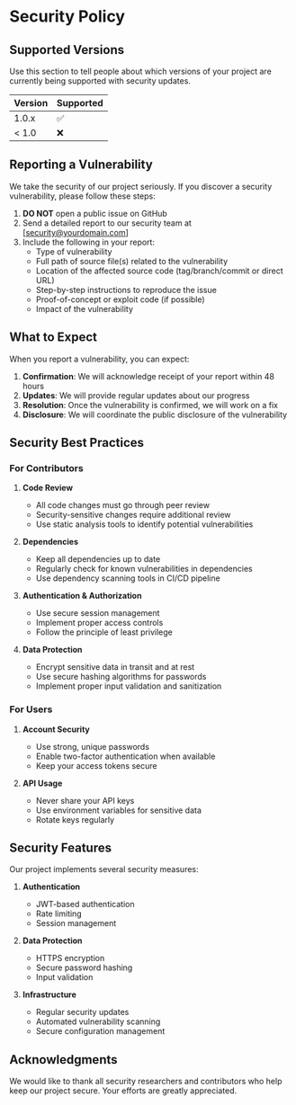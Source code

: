 # Security Policy

## Supported Versions

Use this section to tell people about which versions of your project are currently being supported with security updates.

| Version | Supported          |
| ------- | ------------------ |
| 1.0.x   | :white_check_mark: |
| < 1.0   | :x:                |

## Reporting a Vulnerability

We take the security of our project seriously. If you discover a security vulnerability, please follow these steps:

1. **DO NOT** open a public issue on GitHub
2. Send a detailed report to our security team at [security@yourdomain.com]
3. Include the following in your report:
   - Type of vulnerability
   - Full path of source file(s) related to the vulnerability
   - Location of the affected source code (tag/branch/commit or direct URL)
   - Step-by-step instructions to reproduce the issue
   - Proof-of-concept or exploit code (if possible)
   - Impact of the vulnerability

## What to Expect

When you report a vulnerability, you can expect:

1. **Confirmation**: We will acknowledge receipt of your report within 48 hours
2. **Updates**: We will provide regular updates about our progress
3. **Resolution**: Once the vulnerability is confirmed, we will work on a fix
4. **Disclosure**: We will coordinate the public disclosure of the vulnerability

## Security Best Practices

### For Contributors

1. **Code Review**
   - All code changes must go through peer review
   - Security-sensitive changes require additional review
   - Use static analysis tools to identify potential vulnerabilities

2. **Dependencies**
   - Keep all dependencies up to date
   - Regularly check for known vulnerabilities in dependencies
   - Use dependency scanning tools in CI/CD pipeline

3. **Authentication & Authorization**
   - Use secure session management
   - Implement proper access controls
   - Follow the principle of least privilege

4. **Data Protection**
   - Encrypt sensitive data in transit and at rest
   - Use secure hashing algorithms for passwords
   - Implement proper input validation and sanitization

### For Users

1. **Account Security**
   - Use strong, unique passwords
   - Enable two-factor authentication when available
   - Keep your access tokens secure

2. **API Usage**
   - Never share your API keys
   - Use environment variables for sensitive data
   - Rotate keys regularly

## Security Features

Our project implements several security measures:

1. **Authentication**
   - JWT-based authentication
   - Rate limiting
   - Session management

2. **Data Protection**
   - HTTPS encryption
   - Secure password hashing
   - Input validation

3. **Infrastructure**
   - Regular security updates
   - Automated vulnerability scanning
   - Secure configuration management

## Acknowledgments

We would like to thank all security researchers and contributors who help keep our project secure. Your efforts are greatly appreciated.
